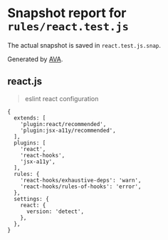 # Snapshot report for `rules/react.test.js`

The actual snapshot is saved in `react.test.js.snap`.

Generated by [AVA](https://avajs.dev).

## react.js

> eslint react configuration

    {
      extends: [
        'plugin:react/recommended',
        'plugin:jsx-a11y/recommended',
      ],
      plugins: [
        'react',
        'react-hooks',
        'jsx-a11y',
      ],
      rules: {
        'react-hooks/exhaustive-deps': 'warn',
        'react-hooks/rules-of-hooks': 'error',
      },
      settings: {
        react: {
          version: 'detect',
        },
      },
    }
